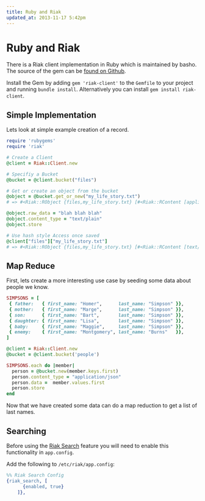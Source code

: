 ```yaml
---
title: Ruby and Riak
updated_at: 2013-11-17 5:42pm
---
```


# Ruby and Riak

There is a Riak client implementation in Ruby which is maintained by basho. The source of the gem can be [found on Github](https://github.com/basho/riak-ruby-client).

Install the Gem by adding `gem 'riak-client'` to the `Gemfile` to your project
and running `bundle install`.  Alternatively you can install  `gem install
riak-client`.

## Simple Implementation

Lets look at simple example creation of a record.

```ruby
require 'rubygems'
require 'riak'

# Create a Client
@client = Riak::Client.new

# Specifiy a Bucket
@bucket = @client.bucket("files")

# Get or create an object from the bucket
@object = @bucket.get_or_new("my_life_story.txt") 
# => #<Riak::RObject {files,my_life_story.txt} [#<Riak::RContent [application/json]:nil>]>

@object.raw_data = "blah blah blah"
@object.content_type = "text/plain"
@object.store

# Use hash style Access once saved
@client["files"]["my_life_story.txt"]
# => #<Riak::RObject {files,my_life_story.txt} [#<Riak::RContent [text/plain]:"blah blah blah">]>
```

## Map Reduce

First, lets create a more interesting use case by seeding some data about people we
know. 

```ruby
SIMPSONS = [
 { father:   { first_name: "Homer",      last_name: "Simpson" }},
 { mother:   { first_name: "Marge",      last_name: "Simpson" }},
 { son:      { first_name: "Bart",       last_name: "Simpson" }},
 { daughter: { first_name: "Lisa",       last_name: "Simpson" }},
 { baby:     { first_name: "Maggie",     last_name: "Simpson" }},
 { enemy:    { first_name: "Montgomery", last_name: "Burns"   }},
]

@client = Riak::Client.new
@bucket = @client.bucket('people')

SIMPSONS.each do |member|
  person = @bucket.new(member.keys.first)
  person.content_type = "application/json"
  person.data =  member.values.first
  person.store
end
```

Now that we have created some data can do a map reduction to get a list of
last names.

## Searching

Before using the [Riak
Search](http://docs.basho.com/riak/latest/dev/using/search/) feature you will
need to enable this functionality in `app.config`. 

Add the following to `/etc/riak/app.config`:

```erlang
%% Riak Search Config
{riak_search, [
      {enabled, true}
    ]},
```


